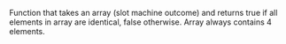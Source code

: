 Function that takes an array (slot machine outcome) and returns true if all elements in array are identical, false otherwise. Array always contains 4 elements.
